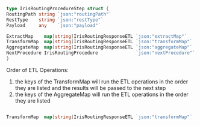 ```go
type IrisRoutingProcedureStep struct {
RoutingPath string `json:"routingPath"`
RestType    string `json:"restType"`
Payload     any    `json:"payload"`

ExtractMap    map[string]IrisRoutingResponseETL `json:"extractMap"`
TransformMap  map[string]IrisRoutingResponseETL `json:"transformMap"`
AggregateMap  map[string]IrisRoutingResponseETL `json:"aggregateMap"`
NextProcedure IrisRoutingProcedure              `json:"nextProcedure"`
}
```

Order of ETL Operations:

1. the keys of the TransformMap will run the ETL operations in the order they are listed and the results will be passed
   to the next step
2. the keys of the AggregateMap will run the ETL operations in the order they are listed

```go

TransformMap  map[string]IrisRoutingResponseETL `json:"transformMap"`


```